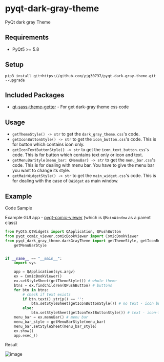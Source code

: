 # pyqt-dark-gray-theme
PyQt dark gray Theme

## Requirements
* PyQt5 >= 5.8

## Setup
```pip3 install git+https://github.com/yjg30737/pyqt-dark-gray-theme.git --upgrade```

## Included Packages
* <a href="https://github.com/yjg30737/qt-sass-theme-getter.git">qt-sass-theme-getter</a> - For get dark-gray theme css code

## Usage
* ```getThemeStyle() -> str``` to get the ```dark_gray_theme.css```'s code.
* ```getIconButtonStyle() -> str``` to get the ```icon_button.css```'s code. This is for button which contains icon only.
* ```getIconTextButtonStyle() -> str``` to get the ```icon_text_button.css```'s code. This is for button which contains text only or icon and text.
* ```getMenuBarStyle(menu_bar: QMenuBar) -> str``` to get the ```menu_bar.css```'s code. This is for dealing with menu bar. You have to give the menu bar you want to change its style. 
* ```getMainWidgetStyle() -> str``` to get the ```main_widget.css```'s code. This is for dealing with the case of ```QWidget``` as main window.

## Example
Code Sample

Example GUI app - <a href="https://github.com/yjg30737/pyqt-comic-viewer.git">pyqt-comic-viewer</a> (which is ```QMainWindow``` as a parent class)
```Python
from PyQt5.QtWidgets import QApplication, QPushButton
from pyqt_comic_viewer.comicBookViewer import ComicBookViewer
from pyqt_dark_gray_theme.darkGrayTheme import getThemeStyle, getIconButtonStyle, getIconTextButtonStyle, \
    getMenuBarStyle


if __name__ == "__main__":
    import sys

    app = QApplication(sys.argv)
    ex = ComicBookViewer()
    ex.setStyleSheet(getThemeStyle()) # whole theme
    btns = ex.findChildren(QPushButton) # buttons
    for btn in btns:
        # check if text exists
        if btn.text().strip() == '':
            btn.setStyleSheet(getIconButtonStyle()) # no text - icon button style
        else:
            btn.setStyleSheet(getIconTextButtonStyle()) # text - icon-text button style
    menu_bar = ex.menuBar() # menu bar
    menu_bar_style = getMenuBarStyle(menu_bar)
    menu_bar.setStyleSheet(menu_bar_style)
    ex.show()
    app.exec_()
```

Result

![image](https://user-images.githubusercontent.com/55078043/155912764-9857cc04-b2b8-462b-85a4-f35a697207cb.png)

